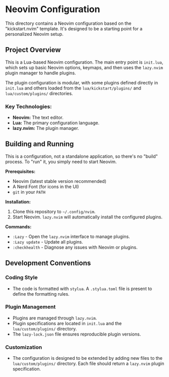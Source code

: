 # Neovim Configuration

This directory contains a Neovim configuration based on the "kickstart.nvim" template. It's designed to be a starting point for a personalized Neovim setup.

## Project Overview

This is a Lua-based Neovim configuration. The main entry point is `init.lua`, which sets up basic Neovim options, keymaps, and then uses the `lazy.nvim` plugin manager to handle plugins.

The plugin configuration is modular, with some plugins defined directly in `init.lua` and others loaded from the `lua/kickstart/plugins/` and `lua/custom/plugins/` directories.

### Key Technologies:

*   **Neovim:** The text editor.
*   **Lua:** The primary configuration language.
*   **lazy.nvim:** The plugin manager.

## Building and Running

This is a configuration, not a standalone application, so there's no "build" process. To "run" it, you simply need to start Neovim.

**Prerequisites:**

*   Neovim (latest stable version recommended)
*   A Nerd Font (for icons in the UI)
*   `git` in your `PATH`

**Installation:**

1.  Clone this repository to `~/.config/nvim`.
2.  Start Neovim. `lazy.nvim` will automatically install the configured plugins.

**Commands:**

*   `:Lazy` - Open the `lazy.nvim` interface to manage plugins.
*   `:Lazy update` - Update all plugins.
*   `:checkhealth` - Diagnose any issues with Neovim or plugins.

## Development Conventions

### Coding Style

*   The code is formatted with `stylua`. A `.stylua.toml` file is present to define the formatting rules.

### Plugin Management

*   Plugins are managed through `lazy.nvim`.
*   Plugin specifications are located in `init.lua` and the `lua/custom/plugins/` directory.
*   The `lazy-lock.json` file ensures reproducible plugin versions.

### Customization

*   The configuration is designed to be extended by adding new files to the `lua/custom/plugins/` directory. Each file should return a `lazy.nvim` plugin specification.
